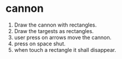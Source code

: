 # cannon
1. Draw the cannon with rectangles.
2. Draw the targests as rectangles.
3. user press on arrows move the cannon.
4. press on space shut.
5. when touch a rectangle it shall disappear.
